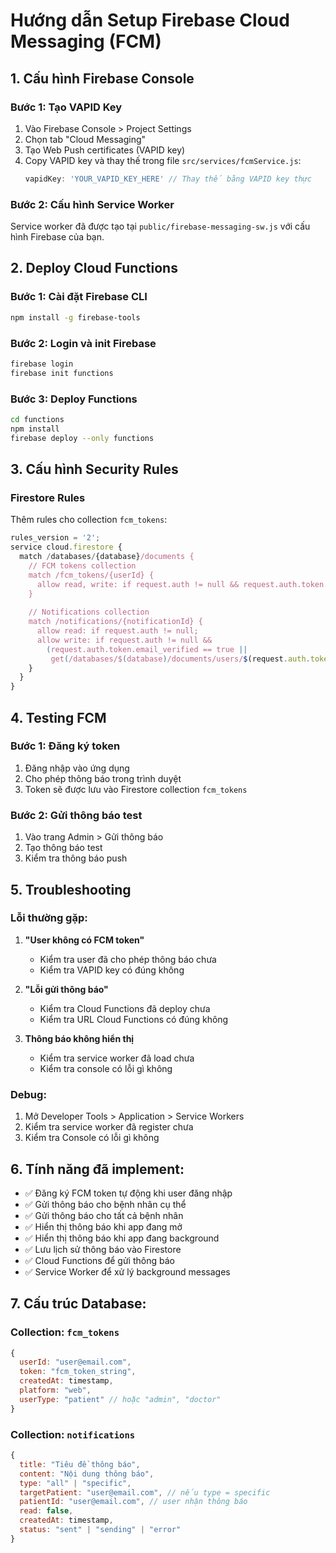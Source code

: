 # Hướng dẫn Setup Firebase Cloud Messaging (FCM)

## 1. Cấu hình Firebase Console

### Bước 1: Tạo VAPID Key
1. Vào Firebase Console > Project Settings
2. Chọn tab "Cloud Messaging"
3. Tạo Web Push certificates (VAPID key)
4. Copy VAPID key và thay thế trong file `src/services/fcmService.js`:
   ```javascript
   vapidKey: 'YOUR_VAPID_KEY_HERE' // Thay thế bằng VAPID key thực
   ```

### Bước 2: Cấu hình Service Worker
Service worker đã được tạo tại `public/firebase-messaging-sw.js` với cấu hình Firebase của bạn.

## 2. Deploy Cloud Functions

### Bước 1: Cài đặt Firebase CLI
```bash
npm install -g firebase-tools
```

### Bước 2: Login và init Firebase
```bash
firebase login
firebase init functions
```

### Bước 3: Deploy Functions
```bash
cd functions
npm install
firebase deploy --only functions
```

## 3. Cấu hình Security Rules

### Firestore Rules
Thêm rules cho collection `fcm_tokens`:
```javascript
rules_version = '2';
service cloud.firestore {
  match /databases/{database}/documents {
    // FCM tokens collection
    match /fcm_tokens/{userId} {
      allow read, write: if request.auth != null && request.auth.token.email == userId;
    }
    
    // Notifications collection
    match /notifications/{notificationId} {
      allow read: if request.auth != null;
      allow write: if request.auth != null && 
        (request.auth.token.email_verified == true || 
         get(/databases/$(database)/documents/users/$(request.auth.token.email)).data.role == 'admin');
    }
  }
}
```

## 4. Testing FCM

### Bước 1: Đăng ký token
1. Đăng nhập vào ứng dụng
2. Cho phép thông báo trong trình duyệt
3. Token sẽ được lưu vào Firestore collection `fcm_tokens`

### Bước 2: Gửi thông báo test
1. Vào trang Admin > Gửi thông báo
2. Tạo thông báo test
3. Kiểm tra thông báo push

## 5. Troubleshooting

### Lỗi thường gặp:

1. **"User không có FCM token"**
   - Kiểm tra user đã cho phép thông báo chưa
   - Kiểm tra VAPID key có đúng không

2. **"Lỗi gửi thông báo"**
   - Kiểm tra Cloud Functions đã deploy chưa
   - Kiểm tra URL Cloud Functions có đúng không

3. **Thông báo không hiển thị**
   - Kiểm tra service worker đã load chưa
   - Kiểm tra console có lỗi gì không

### Debug:
1. Mở Developer Tools > Application > Service Workers
2. Kiểm tra service worker đã register chưa
3. Kiểm tra Console có lỗi gì không

## 6. Tính năng đã implement:

- ✅ Đăng ký FCM token tự động khi user đăng nhập
- ✅ Gửi thông báo cho bệnh nhân cụ thể
- ✅ Gửi thông báo cho tất cả bệnh nhân
- ✅ Hiển thị thông báo khi app đang mở
- ✅ Hiển thị thông báo khi app đang background
- ✅ Lưu lịch sử thông báo vào Firestore
- ✅ Cloud Functions để gửi thông báo
- ✅ Service Worker để xử lý background messages

## 7. Cấu trúc Database:

### Collection: `fcm_tokens`
```javascript
{
  userId: "user@email.com",
  token: "fcm_token_string",
  createdAt: timestamp,
  platform: "web",
  userType: "patient" // hoặc "admin", "doctor"
}
```

### Collection: `notifications`
```javascript
{
  title: "Tiêu đề thông báo",
  content: "Nội dung thông báo",
  type: "all" | "specific",
  targetPatient: "user@email.com", // nếu type = specific
  patientId: "user@email.com", // user nhận thông báo
  read: false,
  createdAt: timestamp,
  status: "sent" | "sending" | "error"
}
``` 